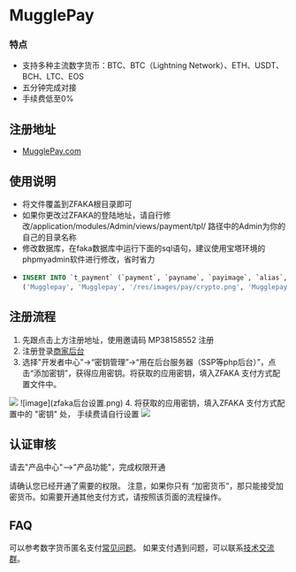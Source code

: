 
# MugglePay
### 特点
 - 支持多种主流数字货币：BTC、BTC（Lightning Network）、ETH、USDT、BCH、LTC、EOS
 - 五分钟完成对接
 - 手续费低至0%
## 注册地址 
 * [MugglePay.com](https://merchants.mugglepay.com/user/register?ref=MP38158552)
 
## 使用说明
 * 将文件覆盖到ZFAKA根目录即可 
 * 如果你更改过ZFAKA的登陆地址，请自行修改/application/modules/Admin/views/payment/tpl/  路径中的Admin为你的自己的目录名称
 * 修改数据库，在faka数据库中运行下面的sql语句，建议使用宝塔环境的phpmyadmin软件进行修改，省时省力 
 *  ```sql
    INSERT INTO `t_payment` (`payment`, `payname`, `payimage`, `alias`, `sign_type`, `app_id`, `app_secret`, `ali_public_key`, `rsa_private_key`, `configure3`, `configure4`, `overtime`, `active`) VALUES
    ('Mugglepay', 'Mugglepay', '/res/images/pay/crypto.png', 'Mugglepay', 'MD5', '', '', '', '', '', '0.00', 300, 0);
    ```
## 注册流程
 1. 先跟点击上方注册地址，使用邀请码  MP38158552  注册
 2. 注册登录[商家后台](https://merchants.mugglepay.com)
 3. 选择"开发者中心"->“密钥管理”->“用在后台服务器（SSP等php后台）”，点击“添加密钥”，获得应用密钥。将获取的应用密钥，填入ZFAKA 支付方式配置文件中。
<img src="https://github.com/huangfengye/MugglepayForZfaka/blob/master/%E8%8E%B7%E5%8F%96%E5%BA%94%E7%94%A8%E5%AF%86%E9%92%A5.png" />
![image](zfaka后台设置.png)
 4. 将获取的应用密钥，填入ZFAKA 支付方式配置中的 "密钥" 处， 手续费请自行设置
<img src="https://github.com/huangfengye/MugglepayForZfaka/blob/master/zfaka%E5%90%8E%E5%8F%B0%E8%AE%BE%E7%BD%AE.png" />

## 认证审核
 请去"产品中心"-->"产品功能"，完成权限开通<br />
 
 请确认您已经开通了需要的权限。
 注意，如果你只有 “加密货币”，那只能接受加密货币。如需要开通其他支付方式，请按照该页面的流程操作。

## FAQ
可以参考数字货币匿名支付[常见问题](https://github.com/MugglePay/MugglePay/blob/master/README-CN.md)。
如果支付遇到问题，可以联系[技术交流群](https://t.me/mugglepay)。